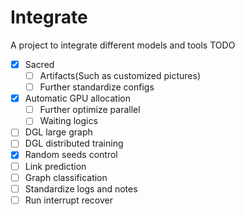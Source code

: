 # Integrate
A project to integrate different models and tools
TODO
* [x] Sacred
  * [ ] Artifacts(Such as customized pictures)
  * [ ] Further standardize configs
* [x] Automatic GPU allocation
  * [ ] Further optimize parallel
  * [ ] Waiting  logics
* [ ] DGL large graph
* [ ] DGL distributed training
* [x] Random seeds control
* [ ] Link prediction
* [ ] Graph classification
* [ ] Standardize logs and notes
* [ ] Run interrupt recover
